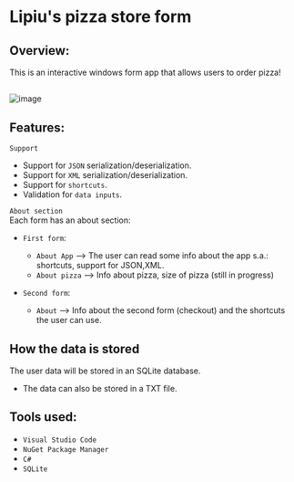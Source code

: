 # Lipiu's pizza store form
## Overview:
This is an interactive windows form app that allows users to order pizza!
##
![image](https://github.com/user-attachments/assets/61c91a14-874f-422c-8ba6-e5f3e78b50db)

## Features:
`Support`
* Support for `JSON` serialization/deserialization.
* Support for `XML` serialization/deserialization.
* Support for `shortcuts`.
* Validation for `data inputs`.

`About section`\
Each form has an about section:
* `First form`:
  * `About App` --> The user can read some info about the app s.a.: shortcuts, support for JSON,XML.
  * `About pizza` --> Info about pizza, size of pizza (still in progress)

* `Second form`:
  * `About` --> Info about the second form (checkout) and the shortcuts the user can use.

##
## How the data is stored
The user data will be stored in an SQLite database.
 * The data can also be stored in a TXT file.

##
## Tools used:
* `Visual Studio Code`
* `NuGet Package Manager`
* `C#`
* `SQLite`
